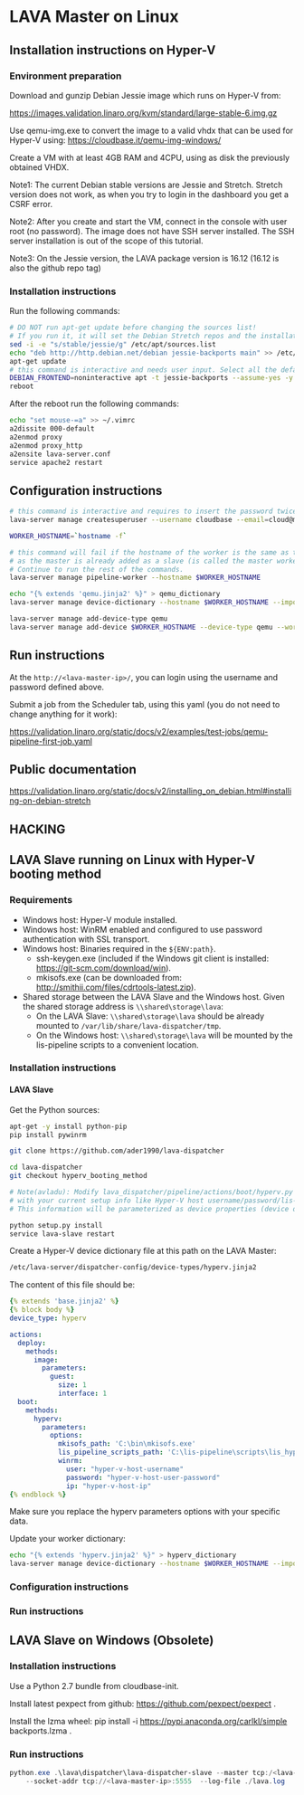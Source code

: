 # LAVA Master on Linux

## Installation instructions on Hyper-V

### Environment preparation
Download and gunzip Debian Jessie image which runs on Hyper-V from:

  https://images.validation.linaro.org/kvm/standard/large-stable-6.img.gz

Use qemu-img.exe to convert the image to a valid vhdx that can be used for Hyper-V using:
https://cloudbase.it/qemu-img-windows/

Create a VM with at least 4GB RAM and 4CPU, using as disk the previously obtained VHDX.

Note1: The current Debian stable versions are Jessie and Stretch.
Stretch version does not work, as when you try to login in the dashboard you get a CSRF error.

Note2: After you create and start the VM, connect in the console with user root (no password).
The image does not have SSH server installed. The SSH server installation is out of the scope of this tutorial.

Note3: On the Jessie version, the LAVA package version is 16.12 (16.12 is also the github repo tag)


### Installation instructions
Run the following commands:
```bash 
# DO NOT run apt-get update before changing the sources list!
# If you run it, it will set the Debian Stretch repos and the installation of LAVA will fail.
sed -i -e "s/stable/jessie/g" /etc/apt/sources.list
echo "deb http://http.debian.net/debian jessie-backports main" >> /etc/apt/sources.list
apt-get update
# this command is interactive and needs user input. Select all the default values if prompted.
DEBIAN_FRONTEND=noninteractive apt -t jessie-backports --assume-yes -y install lava-server
reboot
```

After the reboot run the following commands:
```bash
echo "set mouse-=a" >> ~/.vimrc
a2dissite 000-default
a2enmod proxy
a2enmod proxy_http
a2ensite lava-server.conf
service apache2 restart
```
## Configuration instructions

```bash
# this command is interactive and requires to insert the password twice.
lava-server manage createsuperuser --username cloudbase --email=cloud@mail.com

WORKER_HOSTNAME=`hostname -f`

# this command will fail if the hostname of the worker is the same as the master hostname
# as the master is already added as a slave (is called the master worker).
# Continue to run the rest of the commands.
lava-server manage pipeline-worker --hostname $WORKER_HOSTNAME

echo "{% extends 'qemu.jinja2' %}" > qemu_dictionary
lava-server manage device-dictionary --hostname $WORKER_HOSTNAME --import qemu_dictionary

lava-server manage add-device-type qemu
lava-server manage add-device $WORKER_HOSTNAME --device-type qemu --worker $WORKER_HOSTNAME
```

## Run instructions

At the `http://<lava-master-ip>/`, you can login using the username and password defined above.

Submit a job from the Scheduler tab, using this yaml (you do not need to change anything for it work):

https://validation.linaro.org/static/docs/v2/examples/test-jobs/qemu-pipeline-first-job.yaml

## Public documentation
https://validation.linaro.org/static/docs/v2/installing_on_debian.html#installing-on-debian-stretch


## HACKING

## LAVA Slave running on Linux with Hyper-V booting method

### Requirements
  * Windows host: Hyper-V module installed.
  * Windows host: WinRM enabled and configured to use password authentication with SSL transport.
  * Windows host: Binaries required in the `${ENV:path}`.
    * ssh-keygen.exe (included if the Windows git client is installed: https://git-scm.com/download/win).
    * mkisofs.exe (can be downloaded from: http://smithii.com/files/cdrtools-latest.zip).
  * Shared storage between the LAVA Slave and the Windows host. Given the shared storage address is `\\shared\storage\lava`:
    * On the LAVA Slave: `\\shared\storage\lava` should be already mounted to `/var/lib/share/lava-dispatcher/tmp`.
    * On the Windows host: `\\shared\storage\lava` will be mounted by the lis-pipeline scripts to a convenient location.

### Installation instructions
#### LAVA Slave

Get the Python sources:
```bash
apt-get -y install python-pip
pip install pywinrm

git clone https://github.com/ader1990/lava-dispatcher

cd lava-dispatcher
git checkout hyperv_booting_method

# Note(avladu): Modify lava_dispatcher/pipeline/actions/boot/hyperv.py
# with your current setup info like Hyper-V host username/password/lis-pipeline scripts location.
# This information will be parameterized as device properties (device dictionary).

python setup.py install
service lava-slave restart
```

Create a Hyper-V device dictionary file at this path on the LAVA Master:
```bash
/etc/lava-server/dispatcher-config/device-types/hyperv.jinja2
```

The content of this file should be:
```yaml
{% extends 'base.jinja2' %}
{% block body %}
device_type: hyperv

actions:
  deploy:
    methods:
      image:
        parameters:
          guest:
            size: 1
            interface: 1
  boot:
    methods:
      hyperv:
        parameters:
          options:
            mkisofs_path: 'C:\bin\mkisofs.exe'
            lis_pipeline_scripts_path: 'C:\lis-pipeline\scripts\lis_hyperv_platform\'
            winrm:
              user: "hyper-v-host-username"
              password: "hyper-v-host-user-password"
              ip: "hyper-v-host-ip"
{% endblock %}

```

Make sure you replace the hyperv parameters options with your specific data.

Update your worker dictionary:

```bash
echo "{% extends 'hyperv.jinja2' %}" > hyperv_dictionary
lava-server manage device-dictionary --hostname $WORKER_HOSTNAME --import ./hyperv_dictionary
```

#### 
### Configuration instructions
### Run instructions

## LAVA Slave on Windows (Obsolete)

### Installation instructions
Use a Python 2.7 bundle from cloudbase-init.

Install latest pexpect from github: https://github.com/pexpect/pexpect .

Install the lzma wheel: pip install -i https://pypi.anaconda.org/carlkl/simple backports.lzma .

### Run instructions
```powershell
python.exe .\lava\dispatcher\lava-dispatcher-slave --master tcp:/<lava-master-ip>:5556 `
    --socket-addr tcp://<lava-master-ip>:5555  --log-file ./lava.log
```
